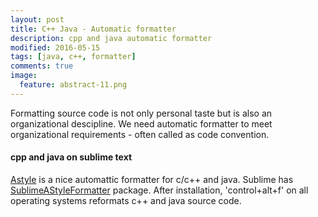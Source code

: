 ```yaml
---
layout: post
title: C++ Java - Automatic formatter  
description: cpp and java automatic formatter  
modified: 2016-05-15
tags: [java, c++, formatter]
comments: true
image:
  feature: abstract-11.png
---
```

Formatting source code is not only personal taste but is also an organizational descipline. 
We need automatic formatter to meet organizational requirements - often called as code convention.

#### cpp and java on sublime text

[Astyle](https://www.howtoinstall.co/en/ubuntu/trusty/astyle/) is a nice automattic formatter for c/c++ and java. Sublime has [SublimeAStyleFormatter](http://theo.im/SublimeAStyleFormatter/) package.
After installation, 'control+alt+f' on all operating systems reformats c++ and java source code.
